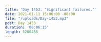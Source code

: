 ```yaml
---
title: 'Day 1453: "Significant failures."'
date: 2021-01-11 15:06:00 -08:00
file: "/uploads/Day-1453.mp3"
post: Day 1453
duration: '00:06:15'
length: 5280485
---
```


